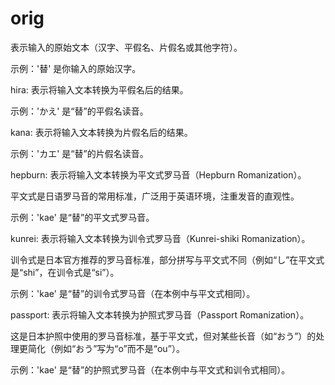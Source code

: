 # orig

表示输入的原始文本（汉字、平假名、片假名或其他字符）。

示例：'替' 是你输入的原始汉字。

hira:
表示将输入文本转换为平假名后的结果。

示例：'かえ' 是“替”的平假名读音。

kana:
表示将输入文本转换为片假名后的结果。

示例：'カエ' 是“替”的片假名读音。

hepburn:
表示将输入文本转换为平文式罗马音（Hepburn Romanization）。

平文式是日语罗马音的常用标准，广泛用于英语环境，注重发音的直观性。

示例：'kae' 是“替”的平文式罗马音。

kunrei:
表示将输入文本转换为训令式罗马音（Kunrei-shiki Romanization）。

训令式是日本官方推荐的罗马音标准，部分拼写与平文式不同（例如“し”在平文式是“shi”，在训令式是“si”）。

示例：'kae' 是“替”的训令式罗马音（在本例中与平文式相同）。

passport:
表示将输入文本转换为护照式罗马音（Passport Romanization）。

这是日本护照中使用的罗马音标准，基于平文式，但对某些长音（如“おう”）的处理更简化（例如“おう”写为“o”而不是“ou”）。

示例：'kae' 是“替”的护照式罗马音（在本例中与平文式和训令式相同）。
